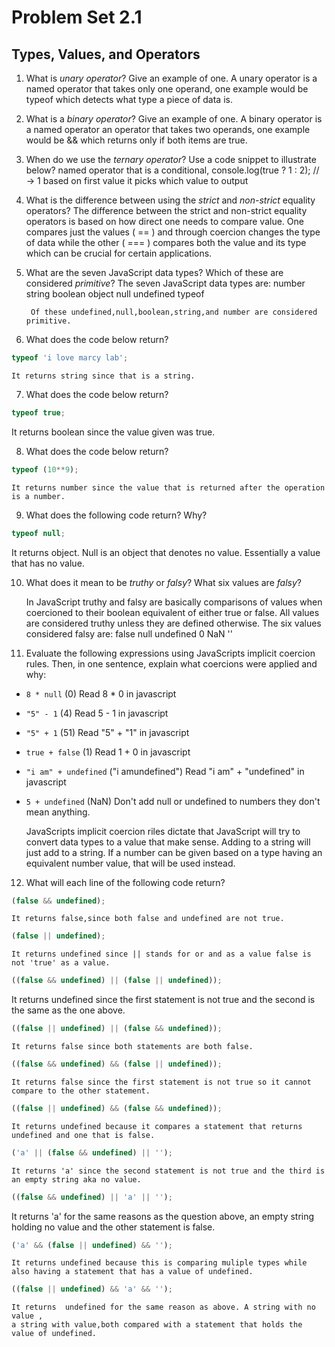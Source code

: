 # Problem Set 2.1
## Types, Values, and Operators

1. What is _unary operator_? Give an example of one.
    A unary operator is a named operator that takes only one operand, one example would be typeof
    which detects what type a piece of data is.

2. What is a _binary operator_? Give an example of one.
    A binary operator  is a named operator an operator that takes two operands, 
    one example would be && which returns only if both items are true.

3. When do we use the _ternary operator_? Use a code snippet to illustrate below?
    named operator that is a conditional, 
    console.log(true ? 1 : 2);
    // → 1
    based on first value it picks which value to output

4. What is the difference between using the _strict_ and _non-strict_ equality operators?
    The difference between the strict and non-strict equality operators is based on how direct one needs to compare value. 
    One compares just the values ( == ) and through coercion changes the type of data 
    while the other ( === ) compares both the value and its type which can be crucial for certain applications.

5. What are the seven JavaScript data types? Which of these are considered _primitive_?
    The seven JavaScript data types are:
        number
        string
        boolean
        object
        null
        undefined
        typeof

        Of these undefined,null,boolean,string,and number are considered primitive.

6. What does the code below return?
  ```javascript
  typeof 'i love marcy lab';
  ```
    It returns string since that is a string.

7. What does the code below return?
  ```javascript
  typeof true;
  ```
   It returns boolean since the value given was true.

8. What does the code below return?
  ```javascript
  typeof (10**9);
  ```
    It returns number since the value that is returned after the operation is a number.

9. What does the following code return? Why?
  ```javascript
  typeof null;
  ```
   It returns object. Null is an object that denotes no value. Essentially a value that has no value.

10. What does it mean to be _truthy_ or _falsy_? What six values are _falsy_?

     In JavaScript truthy and falsy are basically comparisons of values when coercioned to their boolean equivalent of either true or false.
     All values are considered truthy unless they are defined otherwise. 
     The six values considered falsy are:
         false
         null
         undefined
         0
         NaN
         ''

11. Evaluate the following expressions using JavaScripts implicit coercion rules. Then, in one sentence, explain what coercions were applied and why:
  * `8 * null` (0)   Read 8 * 0 in javascript
  * `"5" - 1` (4)    Read 5 - 1 in javascript
  * `"5" + 1` (51)   Read "5" + "1" in javascript
  * `true + false` (1)   Read 1 + 0 in javascript
  * `"i am" + undefined` ("i amundefined")   Read "i am" + "undefined" in javascript
  * `5 + undefined` (NaN)    Don't add null or undefined to numbers they don't mean anything.
  
    JavaScripts implicit coercion riles dictate that JavaScript will try to convert data types to a value that make sense.
    Adding to a string will just add to a string.  If a number can be given based on a type having an equivalent number value,
    that will be used instead.

12. What will each line of the following code return?
   ```javascript
   (false && undefined);
   ```
    It returns false,since both false and undefined are not true.

   ```javascript
   (false || undefined);
   ```
    It returns undefined since || stands for or and as a value false is not 'true' as a value.

   ```javascript
   ((false && undefined) || (false || undefined));
   ```
   It returns undefined since the first  statement is not true and the second is the same as the one above.

   ```javascript
   ((false || undefined) || (false && undefined));
   ```
    It returns false since both statements are both false.
    
   ```javascript
   ((false && undefined) && (false || undefined));
   ```
    It returns false since the first statement is not true so it cannot compare to the other statement.
    
   ```javascript
   ((false || undefined) && (false && undefined));
   ```
    It returns undefined because it compares a statement that returns undefined and one that is false.
    
   ```javascript
   ('a' || (false && undefined) || '');
   ```
    It returns 'a' since the second statement is not true and the third is an empty string aka no value.
    
   ```javascript
   ((false && undefined) || 'a' || '');
   ```
   It returns 'a' for the same reasons as the question above, an empty string holding no value 
   and the other statement is false.

   ```javascript
   ('a' && (false || undefined) && '');
   ```
    It returns undefined because this is comparing muliple types while also having a statement that has a value of undefined.
    
   ```javascript
   ((false || undefined) && 'a' && '');
   ```
    It returns  undefined for the same reason as above. A string with no value , 
    a string with value,both compared with a statement that holds the value of undefined.